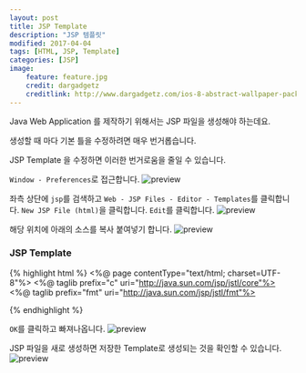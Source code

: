 ```yaml
---
layout: post
title: JSP Template
description: "JSP 템플릿"
modified: 2017-04-04
tags: [HTML, JSP, Template]
categories: [JSP]
image:
    feature: feature.jpg
    credit: dargadgetz
    creditlink: http://www.dargadgetz.com/ios-8-abstract-wallpaper-pack-for-iphone-5s-5c-and-ipod-touch-retina/
---
```


Java Web Application 를 제작하기 위해서는 JSP 파일을 생성해야 하는데요.

생성할 때 마다 기본 틀을 수정하려면 매우 번거롭습니다.

JSP Template 을 수정하면 이러한 번거로움을 줄일 수 있습니다.

`Window - Preferences`로 접근합니다.
![preview](https://regenea8.github.io/resources/images/jsp-template/1.png)

좌측 상단에 `jsp`를 검색하고 `Web - JSP Files - Editor - Templates`를 클릭합니다.
`New JSP File (html)`을 클릭합니다.
`Edit`를 클릭합니다.
![preview](https://regenea8.github.io/resources/images/jsp-template/2.png)

해당 위치에 아래의 소스를 복사 붙여넣기 합니다.
![preview](https://regenea8.github.io/resources/images/jsp-template/3.png)

### JSP Template

{% highlight html %}
<%@ page contentType="text/html; charset=UTF-8"%>
<%@ taglib prefix="c" uri="http://java.sun.com/jsp/jstl/core"%>
<%@ taglib prefix="fmt" uri="http://java.sun.com/jsp/jstl/fmt"%>
<!DOCTYPE html>
<html>
<head>
<meta name="viewport" content="width=device-width, initial-scale=1.0">
<meta charset="UTF-8">
<title>Insert title here</title>
<link rel="stylesheet" href="https://maxcdn.bootstrapcdn.com/bootstrap/3.3.7/css/bootstrap.min.css">
<script src="https://ajax.googleapis.com/ajax/libs/jquery/3.1.1/jquery.min.js"></script>
<script src="https://maxcdn.bootstrapcdn.com/bootstrap/3.3.7/js/bootstrap.min.js"></script>

</head>
<body>


</body>
</html>
{% endhighlight %}

`OK`를 클릭하고 빠져나옵니다.
![preview](https://regenea8.github.io/resources/images/jsp-template/4.png)

JSP 파일을 새로 생성하면 저장한 Template로 생성되는 것을 확인할 수 있습니다.
![preview](https://regenea8.github.io/resources/images/jsp-template/5.png)
